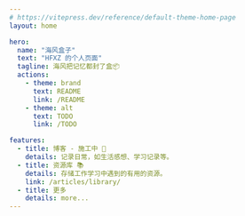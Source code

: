 ```yaml
---
# https://vitepress.dev/reference/default-theme-home-page
layout: home

hero:
  name: "海风盒子"
  text: "HFXZ 的个人页面"
  tagline: 海风把记忆都封了盒📦
  actions:
    - theme: brand
      text: README
      link: /README
    - theme: alt
      text: TODO
      link: /TODO

features:
  - title: 博客 - 施工中 🚧
    details: 记录日常，如生活感想、学习记录等。
  - title: 资源库 📚
    details: 存储工作学习中遇到的有用的资源。
    link: /articles/library/
  - title: 更多
    details: more...
---
```

